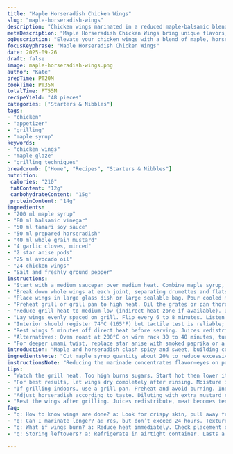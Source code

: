 ```yaml
---
title: "Maple Horseradish Chicken Wings"
slug: "maple-horseradish-wings"
description: "Chicken wings marinated in a reduced maple-balsamic blend with horseradish and whole grain mustard. Grilled low and slow till skin crisps, the meat pulls from the bone easily. Aromatic hints of star anise and garlic. Marinade thickened to a syrupy body before cooling. Wings segmented at joints; discard wing tip. Hours to soak flavors. Watch for caramelization stages on grill. Salt and pepper only before cooking. Practical for backyard or indoor use with pan-sear alternative."
metaDescription: "Maple Horseradish Chicken Wings bring unique flavors, easy to make and perfect for grilling or indoor cooking."
ogDescription: "Elevate your chicken wings with a blend of maple, horseradish, and spices. Ideal for grilling or oven-roasting. Try it now."
focusKeyphrase: "Maple Horseradish Chicken Wings"
date: 2025-09-26
draft: false
image: maple-horseradish-wings.png
author: "Kate"
prepTime: PT20M
cookTime: PT35M
totalTime: PT55M
recipeYield: "48 pieces"
categories: ["Starters & Nibbles"]
tags:
- "chicken"
- "appetizer"
- "grilling"
- "maple syrup"
keywords:
- "chicken wings"
- "maple glaze"
- "grilling techniques"
breadcrumb: ["Home", "Recipes", "Starters & Nibbles"]
nutrition: 
 calories: "210"
 fatContent: "12g"
 carbohydrateContent: "15g"
 proteinContent: "14g"
ingredients:
- "200 ml maple syrup"
- "80 ml balsamic vinegar"
- "50 ml tamari soy sauce"
- "50 ml prepared horseradish"
- "40 ml whole grain mustard"
- "4 garlic cloves, minced"
- "2 star anise pods"
- "25 ml avocado oil"
- "24 chicken wings"
- "Salt and freshly ground pepper"
instructions:
- "Start with a medium saucepan over medium heat. Combine maple syrup, balsamic vinegar, tamari, horseradish, mustard, garlic, star anise, and avocado oil. Bring to a simmer, stirring occasionally. Bubble gently until reduced by about a quarter and syrupy enough to coat a spoon - roughly 12 to 15 minutes. Aromas will deepen - garlic softens; anise sweetens. Remove from heat; cool to room temperature."
- "Break down whole wings at each joint, separating drumettes and flats; discard wing tips. Keep the two main parts. Rinse wings dry and pat well—dryness ensures better caramelization later."
- "Place wings in large glass dish or large sealable bag. Pour cooled marinade over. Toss or shake until all covered. Seal and refrigerate 6 to 18 hours. Longer marinating intensifies flavor but don't exceed 24 hours; meat starts to texture off."
- "Preheat grill or grill pan to high heat. Oil the grates or pan thoroughly to avoid sticking; brush with avocado or neutral oil. Let heat steady to glowing — this step crucial for crisp skin."
- "Reduce grill heat to medium-low (indirect heat zone if available). Drain wings; discard marinade completely. Season with salt and pepper. Remember, soy adds saltiness already; do light hand here."
- "Lay wings evenly spaced on grill. Flip every 6 to 8 minutes. Listen for steady sizzling and whisper of juices that herald nearly done meat—25 to 35 minutes total. Skin tightens, edges blister and darken; meat detaches easily at bone."
- "Interior should register 74°C (165°F) but tactile test is reliable; meat yields under gentle pressure and resists but pulls cleanly from bone."
- "Rest wings 5 minutes off direct heat before serving. Juices redistribute."
- "Alternatives: Oven roast at 200°C on wire rack 30 to 40 minutes, turning halfway. Pan-sear with oven finish works if no grill. Watch sugar burn with maple—use indirect heat and patience. If horseradish too sharp, dilute with extra mustard or a splash of cream."
- "For deeper umami twist, replace star anise with smoked paprika or a small cinnamon stick for warmth. Swap balsamic for rice vinegar if less sweet tang preferred."
introduction: "Maple and horseradish clash spicy and sweet, building complex notes on humble chicken wings—old-school porch food elevated. Patience in the marinade reduction pays off: syrup thick enough to cling but not gummy. Star anise adds a fragrant lift yet is easily swapped. Cutting wings at joints removes fiddly tips you never eat. Marinate long enough to let flavors soak, but watch the clock or meat turns mushy. Grill control important—too hot burns sugars, too low leaves skin soggy. Pay attention, read these cues, adjust heat as you go. A few tweaks here and there shift the mood from backyard casual to something more refined, but simple remains key."
ingredientsNote: "Cut maple syrup quantity about 20% to reduce excessive sweetness and balance acidity. Swap white wine vinegar from original recipe to balsamic for richer depth and tang. Replace soy sauce with tamari for gluten-free option and slightly smoother flavor. Use avocado oil for higher smoke point than olive oil, especially on grill. Horseradish quantity nudged slightly down to avoid overpowering mustard's nuance. Garlic increased by one clove for aromatic backbone. Star anise reduced to two pods—strong spice, little goes far. These substitutions not only change palette but address common pantry variations and dietary preferences. For no soy, a blend of coconut aminos with a bit of fish sauce works but adjust salt."
instructionsNote: "Reducing the marinade concentrates flavor—eyes on pot essential; drop to low simmer once it starts to bubble and visibly thicken. Stir gently or risk scorching maple sugars. Cooling before adding chicken avoids cooking meat prematurely which toughens texture. Marinating in a glass container or food-safe bag enhances flavor penetration. Overnight better than rushed few hours; marinade breaks down connective tissue slightly, tenderizing. Heating over high then switching to low heat cooks wings through without burning the sugars. Frequent turning ensures even caramelization and avoids charred patches. Skim any excess moisture off grill pan if doing indoors to keep skin crisp. Salt after marinating to control seasoning levels; too early pulls moisture out. Use internal temperature and feel to gauge doneness rather than clock strictly. Resting lets fibers relax. Always plan for a grill flare-up possibility—keep a spray bottle handy."
tips:
- "Watch the grill heat. Too high burns sugars. Start hot then lower it. Control smoke. Listen for sizzle. Timing critical for wings. Turn often. Crisp skin is key. Aim for even cooking, not charred bits."
- "For best results, let wings dry completely after rinsing. Moisture is the enemy. Helps get crispy exterior—trust the process. Marinate long, flavor penetrates better. Discard that marinade—don’t use it for basting."
- "If grilling indoors, use a grill pan. Preheat and avoid burning. Indirect heat essential. Add foil under pan to catch drips. Burns can happen. Keep a close eye or have a backup plan."
- "Adjust horseradish according to taste. Diluting with extra mustard can balance sharper flavors. Substitute rice vinegar for a different acidity. Play with spices. Smoked paprika adds depth."
- "Rest the wings after grilling. Juices redistribute, meat becomes tender. Skipping this step leads to dry results. Don't rush, let them sit. It matters more than you think."
faq:
- "q: How to know wings are done? a: Look for crispy skin, pull away from bones. Use thermometer—74°C is your mark. But feel is good too—yields under pressure."
- "q: Can I marinate longer? a: Yes, but don’t exceed 24 hours. Texture changes—becomes mushy. Find a balance. More time equals more flavor, care with time."
- "q: What if wings burn? a: Reduce heat immediately. Check placement on grill. Move them. Indirect heat can save them. Flare-ups happen, don’t panic."
- "q: Storing leftovers? a: Refrigerate in airtight container. Lasts a few days. Reheat gently, avoiding microwave if possible. Oven keeps textures better. Enjoy them again."

---
```

